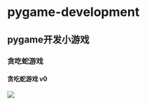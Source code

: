 # pygame-development
## pygame开发小游戏
### 贪吃蛇游戏
#### 贪吃蛇游戏 v0
![](pygame-development/snake/pictures/贪吃蛇--初步作品.png)
